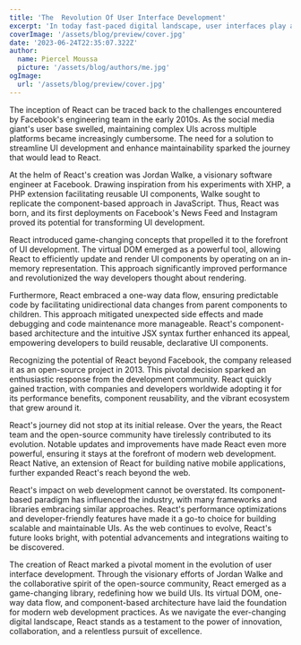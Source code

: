 ```yaml
---
title: 'The  Revolution Of User Interface Development'
excerpt: 'In today fast-paced digital landscape, user interfaces play a crucial role in delivering seamless and engaging experiences. At the heart of this transformation stands React, a JavaScript library that has redefined how developers build user interfaces. In this article, I delve into the captivating story behind the creation of React, tracing its origins, exploring its core concepts, and examining its enduring impact on web development.'
coverImage: '/assets/blog/preview/cover.jpg'
date: '2023-06-24T22:35:07.322Z'
author:
  name: Piercel Moussa
  picture: '/assets/blog/authors/me.jpg'
ogImage:
  url: '/assets/blog/preview/cover.jpg'
---
```



The inception of React can be traced back to the challenges encountered by Facebook's engineering team in the early 2010s. As the social media giant's user base swelled, maintaining complex UIs across multiple platforms became increasingly cumbersome. The need for a solution to streamline UI development and enhance maintainability sparked the journey that would lead to React.

At the helm of React's creation was Jordan Walke, a visionary software engineer at Facebook. Drawing inspiration from his experiments with XHP, a PHP extension facilitating reusable UI components, Walke sought to replicate the component-based approach in JavaScript. Thus, React was born, and its first deployments on Facebook's News Feed and Instagram proved its potential for transforming UI development.

React introduced game-changing concepts that propelled it to the forefront of UI development. The virtual DOM emerged as a powerful tool, allowing React to efficiently update and render UI components by operating on an in-memory representation. This approach significantly improved performance and revolutionized the way developers thought about rendering.

Furthermore, React embraced a one-way data flow, ensuring predictable code by facilitating unidirectional data changes from parent components to children. This approach mitigated unexpected side effects and made debugging and code maintenance more manageable. React's component-based architecture and the intuitive JSX syntax further enhanced its appeal, empowering developers to build reusable, declarative UI components.

Recognizing the potential of React beyond Facebook, the company released it as an open-source project in 2013. This pivotal decision sparked an enthusiastic response from the development community. React quickly gained traction, with companies and developers worldwide adopting it for its performance benefits, component reusability, and the vibrant ecosystem that grew around it.

React's journey did not stop at its initial release. Over the years, the React team and the open-source community have tirelessly contributed to its evolution. Notable updates and improvements have made React even more powerful, ensuring it stays at the forefront of modern web development. React Native, an extension of React for building native mobile applications, further expanded React's reach beyond the web.

React's impact on web development cannot be overstated. Its component-based paradigm has influenced the industry, with many frameworks and libraries embracing similar approaches. React's performance optimizations and developer-friendly features have made it a go-to choice for building scalable and maintainable UIs. As the web continues to evolve, React's future looks bright, with potential advancements and integrations waiting to be discovered.

The creation of React marked a pivotal moment in the evolution of user interface development. Through the visionary efforts of Jordan Walke and the collaborative spirit of the open-source community, React emerged as a game-changing library, redefining how we build UIs. Its virtual DOM, one-way data flow, and component-based architecture have laid the foundation for modern web development practices. As we navigate the ever-changing digital landscape, React stands as a testament to the power of innovation, collaboration, and a relentless pursuit of excellence.
